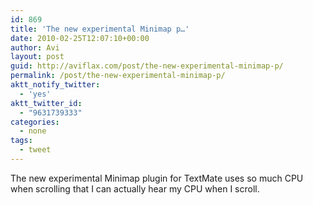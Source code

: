 ```yaml
---
id: 869
title: 'The new experimental Minimap p…'
date: 2010-02-25T12:07:10+00:00
author: Avi
layout: post
guid: http://aviflax.com/post/the-new-experimental-minimap-p/
permalink: /post/the-new-experimental-minimap-p/
aktt_notify_twitter:
  - 'yes'
aktt_twitter_id:
  - "9631739333"
categories:
  - none
tags:
  - tweet
---
```

The new experimental Minimap plugin for TextMate uses so much CPU when scrolling that I can actually hear my CPU when I scroll.